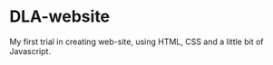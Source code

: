 # DLA-website
My first trial in creating web-site, using HTML, CSS and a little bit of Javascript. 

